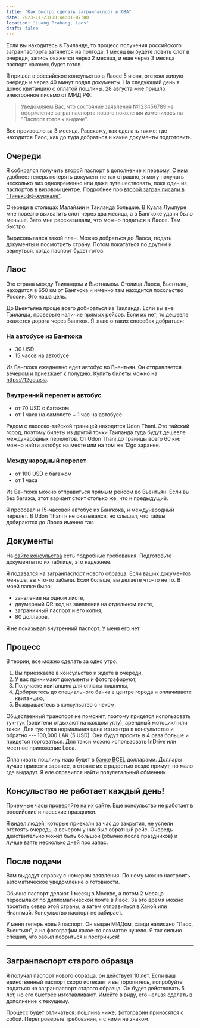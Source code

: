 ```yaml
---
title: "Как быстро сделать загранпаспорт в ЮВА"
date: 2023-11-23T00:44:01+07:00
location: "Luang Prabang, Laos"
draft: false
---
```


Если вы находитесь в Таиланде, то процесс получения российского загранпаспорта затянется
на полгода: 1 месяц вы будете ловить слот в очереди, запись окажется через 2 месяца, и еще
через 3 месяца паспорт наконец будет готов.

Я пришел в российское консульство в Лаосе 5 июня, отстоял живую очередь и через 40 минут
подал документы. На следующий день я донес квитанцию с оплатой пошлины. 28 августа мне
пришло электронное письмо от МИД РФ:

> Уведомляем Вас, что состояние заявления №123456789 на оформление загранпаспорта нового
> поколения изменилось на "Паспорт готов к выдаче".

Все произошло за 3 месяца. Расскажу, как сделать также: где находится Лаос, как до туда
добраться и какие документы подготовить.

<!--more-->

## Очереди

Я собирался получить второй паспорт в дополнение к первому. С ним удобнее: теперь потерять
документ не так страшно, я могу получать несколько виз одновременно или даже
путешествовать, пока один из паспортов в визовом центре. Подробнее про [второй загран
писали в "Тинькофф-журнале"][dva-passporta].

[dva-passporta]: https://journal.tinkoff.ru/dva-pasporta/

Очереди в столицах Малайзии и Таиланда большие. В Куала Лумпуре мне повезло выхватить слот
через два месяца, а в Бангкоке удачи было меньше. Зато мне рассказывали, что можно
податься в Лаосе. Там быстро.

Вырисовывался такой план. Можно добраться до Лаоса, подать документы и посмотреть страну.
Потом покататься по другим и вернуться, когда паспорт будет готов.

## Лаос

Это страна между Таиландом и Вьетнамом. Столица Лаоса, Вьентьян, находится в 650 км от
Бангкока и именно там находится посольство России. Это наша цель.

До Вьентьяна проще всего добираться из Таиланда. Если вы вне Таиланда, проверьте наличие
прямых рейсов. Если их нет, то дешевле окажется дорога через Бангкок. Я знаю о таких
способах добраться:

### На автобусе из Бангкока

- 30 USD
- 15 часов на автобусе

Из Бангкока ежедневно едет автобус во Вьентьян. Он отправляется вечером и приезжает к
полудню. Купить билеты можно на https://12go.asia.

### Внутренний перелет и автобус

- от 70 USD с багажом
- от 1 часа на самолете + 1 час на автобусе

Рядом с лаосско-тайской границей находится Udon Thani. Это тайский город, поэтому билеты
из другой точки Таиланда туда будут дешевле международных перелетов. От Udon Thani до
границы всего 60 км: можно найти автобус на месте или на том же 12go заранее.

### Международный перелет

- от 100 USD с багажом
- от 1 часа

Из Бангкока можно отправиться прямым рейсом во Вьентьян. Если вы без багажа, этот вариант
стоит столько же, что и предыдущий.

Я пробовал и 15-часовой автобус из Бангкока, и международный перелет. В Udon Thani я не
оказывался, но слышал, что тайцы добираются до Лаоса именно так.

## Документы

На [сайте консульства][consulate] есть подробные требования. Подготовьте документы по их
таблице, это надежнее.

Я подавался на загранпаспорт нового образца. Если ваших документов меньше, вы что-то
забыли. Если больше, вы делаете что-то не то. В моей папке было:

- заявление на одном листе,
- двумерный QR-код из заявления на отдельном листе,
- заграничный паспорт и его копия,
- 80 долларов.

Я не показывал внутренний паспорт. У меня его нет.

[consulate]: https://laos.mid.ru/ru/consular-services/zagranpasporta/

## Процесс

В теории, все можно сделать за одно утро.

1. Вы приезжаете в консульство и ждете в очереди,
2. У вас принимают документы и фотографируют,
3. Получаете квитанцию для оплаты пошлины,
4. Добираетесь до специального банка в центре города и оплачиваете квитанцию,
5. Возвращаетесь в консульство с чеком.

Общественный транспорт не поможет, поэтому придется использовать тук-тук (водители
отдыхают на каждом углу), арендный мотоцикл или такси. Для тук-тука нормальная цена из
центра в консультство и обратно --- 100,000 LAK (5 USD). Они будут просить в 4 раза больше
и придется торговаться. Для такси можно использовать InDrive или местное приложение Loca.

Оплачивать пошлину надо будет в [банке BCEL][bcel] долларами. Доллары лучше привезти
заранее, в стране их с радостью везде примут, но мало где выдадут. Я еле справился найти
полулегальный обменник.

[bcel]: https://maps.app.goo.gl/DP6DkSLF48GfAgK79

## Консульство не работает каждый день!

Приемные часы [проверяйте на их сайте][hours]. Еще консульство не работает в российские и
лаосские праздники.

Я видел людей, которые приехали за час до закрытия, не успели отстоять очередь, а вечером
у них был обратный рейс. Очередь действительно может быть большой (обычно после
праздников) и лучше взять несколько дней про запас.

[hours]: https://laos.mid.ru/ru/consular-services/obshchaya_informatsiya/

## После подачи

Вам выдадут справку с номером заявления. По нему можно настроить автоматическое
уведомление о готовности.

Обычно паспорт делают 1 месяц в Москве, а потом 2 месяца пересылают по дипломатической
почте в Лаос. За это время можно посетить север этой страны, а затем отправиться в Ханой
или Чиангмай. Консульство паспорт не забирает.

У меня теперь новый паспорт. Он выдан МИДом, сзади написано "Лаос, Вьентьян", а на
фотографии какое-то лохматое чучело. Я так сильно спешил, что забыл побриться и
постричься!

---

## Загранпаспорт старого образца

Я получал паспорт нового образца, он действует 10 лет. Если ваш единственный паспорт скоро
истекает и вы торопитесь, попробуйте податься на загранпаспорт старого образца. Он будет
действовать 5 лет, но его быстрее изготавливают. Имейте в виду, его нельзя сделать в
дополнение к текущему.

Процесс будет отличаться: пошлина ниже, фотографии приносятся с собой. Перепроверьте
требования, я с ними не знаком.
